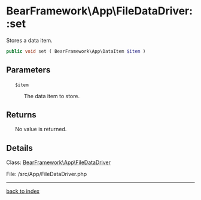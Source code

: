# BearFramework\App\FileDataDriver::set

Stores a data item.

```php
public void set ( BearFramework\App\DataItem $item )
```

## Parameters

&nbsp;&nbsp;&nbsp;&nbsp;&nbsp;&nbsp;`$item`

&nbsp;&nbsp;&nbsp;&nbsp;&nbsp;&nbsp;&nbsp;&nbsp;&nbsp;&nbsp;&nbsp;&nbsp;The data item to store.

## Returns

&nbsp;&nbsp;&nbsp;&nbsp;&nbsp;&nbsp;No value is returned.

## Details

Class: [BearFramework\App\FileDataDriver](bearframework.app.filedatadriver.class.md)

File: /src/App/FileDataDriver.php

---

[back to index](index.md)

